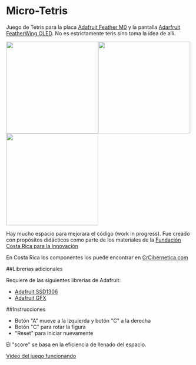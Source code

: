 # Micro-Tetris

Juego de Tetris para la placa [Adafruit Feather M0](https://www.adafruit.com/product/2772) y la pantalla [Adarfruit FeatherWing OLED](https://www.adafruit.com/products/2900). No es estrictamente teris sino toma la idea de allí.

<img src="https://github.com/tomasdecamino/Micro-Tetris/blob/master/feather1.JPG" width="250"><img src="https://github.com/tomasdecamino/Micro-Tetris/blob/master/feather2.JPG" width="250"><img src="https://github.com/tomasdecamino/Micro-Tetris/blob/master/feather3.JPG" width="250">

Hay mucho espacio para mejorara el código (work in progress).  Fue creado con propósitos didácticos como parte de los materiales de la [Fundación Costa Rica para la Innovación](http://funcostarica.org/)

En Costa Rica los componentes los puede encontrar en [CrCibernetica.com](http://crcibernetica.com/)

##Librerias adicionales

Requiere de las siguientes librerias de Adafruit:
* [Adafruit SSD1306](https://github.com/adafruit/Adafruit_SSD1306)
* [Adafruit GFX](https://github.com/adafruit/Adafruit-GFX-Library)

##Instrucciones

* Botón "A" mueve a la izquierda y botón "C" a la derecha
* Botón "C" para rotar la figura
* "Reset" para iniciar nuevamente

El "score" se basa en la eficiencia de llenado del espacio.

[Video del juego funcionando](https://www.youtube.com/watch?v=F35Q0_6S4rs)
